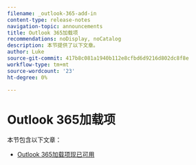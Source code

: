 ```yaml
---
filename: _outlook-365-add-in
content-type: release-notes
navigation-topic: announcements
title: Outlook 365加载项
recommendations: noDisplay, noCatalog
description: 本节提供了以下文章。
author: Luke
source-git-commit: 417b8c081a1940b112e8cfbd6d9216d802dc8f8e
workflow-type: tm+mt
source-wordcount: '23'
ht-degree: 0%

---
```



# Outlook 365加载项

本节包含以下文章：

* [Outlook 365加载项现已可用](../../product-announcements/outlook-365-add-in/outlook-365-add-in-now-available.md)

